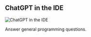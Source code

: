 ## ChatGPT in the IDE

<img src="https://storage.googleapis.com/easycode-assets/askGPT.gif" alt="ChatGPT in the IDE">

Answer general programming questions.
